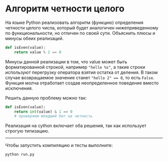# Алгоритм четности целого
На языке Python реализовать алгоритм (функцию) определения четности целого числа, который будет аналогичен нижеприведенному по функциональности, но отличен по своей сути. Объяснить плюсы и минусы обеих реализаций.

```py
def isEven(value):
    return value % 2 == 0
```

Минусы данной реализации в том, что value может быть форматированной строкой, например `"hello %s"`, а такие строки используют перегрузку оператора взятия остатка от деления. В таком случае возвращаемое значение станет `"hello 2" == 0`, то есть `False`. Функция молча отработает создав неопределенное поведение вместо исключения.

Решить данную проблему можно так:
```py
def isEven(value):
    return int(value) & 1 == 0
    # проверяем младший бит на четность
```

Реализация на cython включает оба решения, так как использует строгую типизацию.

---

Чтобы запустить компиляцию и тесты выполните:
```
python run.py
```